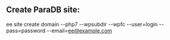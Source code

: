 

## Create ParaDB site:

ee site create domain --php7 --wpsubdir --wpfc --user=login --pass=password --email=ee@example.com
